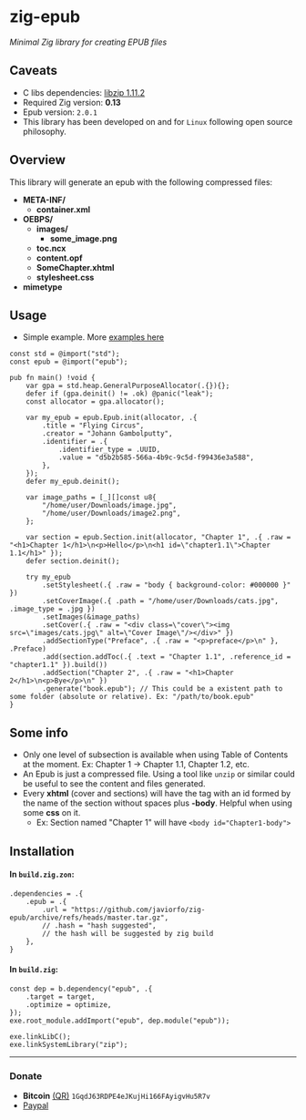 # zig-epub
*Minimal Zig library for creating EPUB files*

## Caveats
- C libs dependencies: [libzip 1.11.2](https://github.com/nih-at/libzip) 
- Required Zig version: **0.13**
- Epub version: `2.0.1`
- This library has been developed on and for `Linux` following open source philosophy.

## Overview
This library will generate an epub with the following compressed files:
- **META-INF/**
    - **container.xml**
- **OEBPS/**
    - **images/**
        - **some_image.png**
    - **toc.ncx**
    - **content.opf**
    - **SomeChapter.xhtml**
    - **stylesheet.css**
- **mimetype**


## Usage
- Simple example. More [examples here](https://github.com/javiorfo/zig-epub/tree/master/examples)
```zig
const std = @import("std");
const epub = @import("epub");

pub fn main() !void {
    var gpa = std.heap.GeneralPurposeAllocator(.{}){};
    defer if (gpa.deinit() != .ok) @panic("leak");
    const allocator = gpa.allocator();

    var my_epub = epub.Epub.init(allocator, .{
        .title = "Flying Circus",
        .creator = "Johann Gambolputty",
        .identifier = .{
            .identifier_type = .UUID,
            .value = "d5b2b585-566a-4b9c-9c5d-f99436e3a588",
        },
    });
    defer my_epub.deinit();

    var image_paths = [_][]const u8{
        "/home/user/Downloads/image.jpg",
        "/home/user/Downloads/image2.png",
    };

    var section = epub.Section.init(allocator, "Chapter 1", .{ .raw = "<h1>Chapter 1</h1>\n<p>Hello</p>\n<h1 id=\"chapter1.1\">Chapter 1.1</h1>" });
    defer section.deinit();

    try my_epub
        .setStylesheet(.{ .raw = "body { background-color: #000000 }" })
        .setCoverImage(.{ .path = "/home/user/Downloads/cats.jpg", .image_type = .jpg })
        .setImages(&image_paths)
        .setCover(.{ .raw = "<div class=\"cover\"><img src=\"images/cats.jpg\" alt=\"Cover Image\"/></div>" })
        .addSectionType("Preface", .{ .raw = "<p>preface</p>\n" }, .Preface)
        .add(section.addToc(.{ .text = "Chapter 1.1", .reference_id = "chapter1.1" }).build())
        .addSection("Chapter 2", .{ .raw = "<h1>Chapter 2</h1>\n<p>Bye</p>\n" })
        .generate("book.epub"); // This could be a existent path to some folder (absolute or relative). Ex: "/path/to/book.epub"
}
```

## Some info
- Only one level of subsection is available when using Table of Contents at the moment. Ex: Chapter 1 -> Chapter 1.1, Chapter 1.2, etc.
- An Epub is just a compressed file. Using a tool like `unzip` or similar could be useful to see the content and files generated.
- Every **xhtml** (cover and sections) will have the **<body>** tag with an id formed by the name of the section without spaces plus **-body**. Helpful when using some **css** on it.
    - Ex: Section named "Chapter 1" will have `<body id="Chapter1-body">`

## Installation
#### In `build.zig.zon`:
```zig
.dependencies = .{
    .epub = .{
        .url = "https://github.com/javiorfo/zig-epub/archive/refs/heads/master.tar.gz",            
        // .hash = "hash suggested",
        // the hash will be suggested by zig build
    },
}
```

#### In `build.zig`:
```zig
const dep = b.dependency("epub", .{
    .target = target,
    .optimize = optimize,
});
exe.root_module.addImport("epub", dep.module("epub"));

exe.linkLibC();
exe.linkSystemLibrary("zip");
```

---

### Donate
- **Bitcoin** [(QR)](https://raw.githubusercontent.com/javiorfo/img/master/crypto/bitcoin.png)  `1GqdJ63RDPE4eJKujHi166FAyigvHu5R7v`
- [Paypal](https://www.paypal.com/donate/?hosted_button_id=FA7SGLSCT2H8G)
